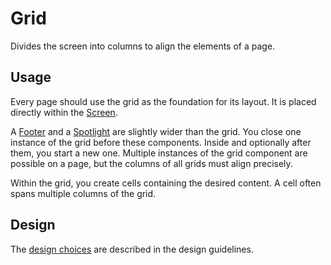 # Grid

Divides the screen into columns to align the elements of a page.

## Usage

Every page should use the grid as the foundation for its layout.
It is placed directly within the [Screen](/docs/react-components-layout-screen--docs).

A [Footer](/docs/react-components-containers-footer--docs) and a [Spotlight](/docs/react-components-containers-spotlight--docs) are slightly wider than the grid.
You close one instance of the grid before these components.
Inside and optionally after them, you start a new one.
Multiple instances of the grid component are possible on a page, but the columns of all grids must align precisely.

Within the grid, you create cells containing the desired content.
A cell often spans multiple columns of the grid.

## Design

The [design choices](/docs/docs-design-guidelines-grid--docs) are described in the design guidelines.

